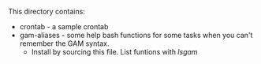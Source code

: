This directory contains:

- crontab - a sample crontab
- gam-aliases - some help bash functions for some tasks when you can't
  remember the GAM syntax.
  - Install by sourcing this file.  List funtions with *lsgam*

